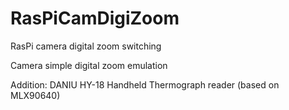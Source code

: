 # RasPiCamDigiZoom
RasPi camera digital zoom switching

Camera simple digital zoom emulation

Addition: DANIU HY-18 Handheld Thermograph reader (based on MLX90640)
